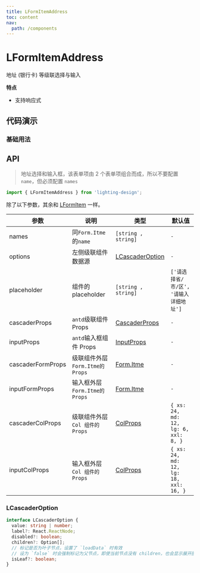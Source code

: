 ```yaml
---
title: LFormItemAddress
toc: content
nav:
  path: /components
---
```


# LFormItemAddress

地址 (银行卡) 等级联选择与输入

**特点**

- 支持响应式

## 代码演示

### 基础用法

<code src='./demos/Demo1.tsx'></code>

## API

> 地址选择和输入框，该表单项由 2 个表单项组合而成，所以不要配置 `name`，但必须配置 `names`

```ts
import { LFormItemAddress } from 'lighting-design';
```

除了以下参数，其余和 [LFormItem](/components/form-item) 一样。

| 参数              | 说明                            | 类型                                                             | 默认值                                 |
| ----------------- | ------------------------------- | ---------------------------------------------------------------- | -------------------------------------- |
| names             | 同`Form.Itme`的`name`           | `[string , string]`                                              | `-`                                    |
| options           | 左侧级联组件数据源              | [LCascaderOption](/components/form-item-address#lcascaderoption) | `-`                                    |
| placeholder       | 组件的 placeholder              | `[string , string]`                                              | `['请选择省/市/区', '请输入详细地址']` |
| cascaderProps     | `antd`级联组件 Props            | [CascaderProps](https://ant.design/components/cascader-cn#api)   | `-`                                    |
| inputProps        | `antd`输入框组件 Props          | [InputProps](https://ant.design/components/input-cn#api)         | `-`                                    |
| cascaderFormProps | 级联组件外层`Form.Itme的 Props` | [Form.Itme](https://ant.design/components/input-cn#api)          | `-`                                    |
| inputFormProps    | 输入框外层`Form.Itme的 Props`   | [Form.Itme](https://ant.design/components/input-cn#api)          | `-`                                    |
| cascaderColProps  | 级联组件外层`Col 组件的 Props`  | [ColProps](https://ant.design/components/grid-cn#col)            | `{ xs: 24, md: 12, lg: 6, xxl: 8, }`   |
| inputColProps     | 输入框外层`Col 组件的 Props`    | [ColProps](https://ant.design/components/grid-cn#col)            | `{ xs: 24, md: 12, lg: 18, xxl: 16, }` |

### LCascaderOption

```ts
interface LCascaderOption {
  value: string | number;
  label?: React.ReactNode;
  disabled?: boolean;
  children?: Option[];
  // 标记是否为叶子节点，设置了 `loadData` 时有效
  // 设为 `false` 时会强制标记为父节点，即使当前节点没有 children，也会显示展开图标
  isLeaf?: boolean;
}
```
